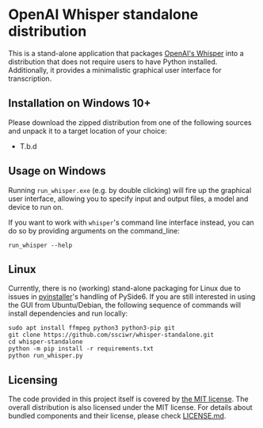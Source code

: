 # OpenAI Whisper standalone distribution

This is a stand-alone application that packages [OpenAI's Whisper](https://github.com/openai/whisper) into a distribution that does not require users to have Python installed. Additionally, it provides a minimalistic graphical user interface for transcription.

## Installation on Windows 10+

Please download the zipped distribution from one of the following sources and unpack it to a target location of your choice:

* T.b.d

## Usage on Windows

Running `run_whisper.exe` (e.g. by double clicking) will fire up the graphical user interface, allowing you to specify input and output files, a model and device to run on.

If you want to work with `whisper`'s command line interface instead, you can do so by providing arguments on the command_line:

```
run_whisper --help
```

## Linux

Currently, there is no (working) stand-alone packaging for Linux due to issues in [pyinstaller](https://github.com/pyinstaller/pyinstaller)'s handling of PySide6.
If you are still interested in using the GUI from Ubuntu/Debian, the following sequence of commands will install dependencies and run locally:

```
sudo apt install ffmpeg python3 python3-pip git
git clone https://github.com/ssciwr/whisper-standalone.git
cd whisper-standalone
python -m pip install -r requirements.txt
python run_whisper.py
```

## Licensing

The code provided in this project itself is covered by [the MIT license](LICENSE.md). The overall distribution is also licensed under the MIT license. For details about bundled components and their license, please check [LICENSE.md](LICENSE.md).

